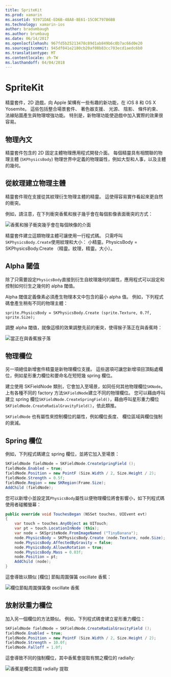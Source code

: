 ```yaml
---
title: SpriteKit
ms.prod: xamarin
ms.assetid: 93971DAE-ED6B-48A8-8E61-15C0C79786BB
ms.technology: xamarin-ios
author: bradumbaugh
ms.author: brumbaug
ms.date: 06/14/2017
ms.openlocfilehash: 967fd5b25213478c89d1ab849b6c0b7ac66d0e20
ms.sourcegitcommit: 945df041e2180cb20af08b83cc703ecd1aedc6b0
ms.translationtype: MT
ms.contentlocale: zh-TW
ms.lasthandoff: 04/04/2018
---
```

# <a name="spritekit"></a>SpriteKit

精靈套件，2D 遊戲，向 Apple 架構有一些有趣的新功能，在 iOS 8 和 OS X Yosemite。 這些包括整合場景套件、 著色器支援、 光源、 陰影、 條件約束、 法線貼圖產生與物理增強功能。 特別是，新物理功能使遊戲中加入實際的效果很容易。

## <a name="physics-bodies"></a>物理內文

精靈套件包含的 2D 固定主體物理應用程式開發介面。 每個精靈具有相關聯的物理主體 (`SKPhysicsBody`) 物理世界中定義的物理屬性，例如大型和人事，以及主體的幾何。

## <a name="creating-a-physics-body-from-a-texture"></a>從紋理建立物理主體
精靈套件現在支援從其紋理衍生物理主體的精靈。 這使得容易實作看起來更自然的衝突。

例如，請注意，在下列衝突香蕉和猴子幾乎會在每個影像表面衝突的方式：
 
![](spritekit-images/image13.png "香蕉和猴子衝突幾乎會在每個映像的介面")

精靈套件建立這類物理主體可讓使用一行程式碼。 只需呼叫`SKPhysicsBody.Create`使用紋理和大小： 小精靈。PhysicsBody = SKPhysicsBody.Create （精靈。紋理，精靈。大小）。

## <a name="alpha-threshold"></a>Alpha 閾值

除了只需要設定`PhysicsBody`直接到衍生自紋理幾何的屬性，應用程式可以設定和控制如何衍生之幾何的 alpha 閾值。 

Alpha 閾值定義像素必須產生物理本文中包含的最小 alpha 值。 例如，下列程式碼會產生稍有不同的物理主體：

```chsarp
sprite.PhysicsBody = SKPhysicsBody.Create (sprite.Texture, 0.7f, sprite.Size);
```

調整 alpha 閾值，就像這樣的效果調整先前的衝突，使得猴子落正在與香蕉時：

![](spritekit-images/image14.png "當正在與香蕉猴子落")
 
## <a name="physics-fields"></a>物理欄位

另一項絕佳新增套件精靈是新物理欄位支援。 這些選項可讓您新增項目頂點處欄位，例如星形重力欄位和要命名在短短幾 spring 欄位。

建立使用 SKFieldNode 類別，它會加入至場景，如同任何其他物理欄位`SKNode`。 上有各種不同的 factory 方法`SKFieldNode`建立不同的物理欄位。 您可以藉由呼叫建立 spring 欄位`SKFieldNode.CreateSpringField()`，藉由呼叫星形重力欄位`SKFieldNode.CreateRadialGravityField()`，依此類推。

`SKFieldNode` 也有屬性來控制欄位的屬性，例如欄位長度、 欄位區域與欄位強制的衰減。

## <a name="spring-field"></a>Spring 欄位

例如，下列程式碼建立 spring 欄位，並將它加入至場景：

```csharp
SKFieldNode fieldNode = SKFieldNode.CreateSpringField ();
fieldNode.Enabled = true;
fieldNode.Position = new PointF (Size.Width / 2, Size.Height / 2);
fieldNode.Strength = 0.5f;
fieldNode.Region = new SKRegion(Frame.Size);
AddChild (fieldNode);
```

您可以新增小並設定其`PhysicsBody`屬性以便物理欄位將會影響小，如下列程式碼使用者碰觸螢幕：

```csharp
public override void TouchesBegan (NSSet touches, UIEvent evt)
{
    var touch = touches.AnyObject as UITouch;
    var pt = touch.LocationInNode (this);
    var node = SKSpriteNode.FromImageNamed ("TinyBanana");
    node.PhysicsBody = SKPhysicsBody.Create (node.Texture, node.Size);
    node.PhysicsBody.AffectedByGravity = false;
    node.PhysicsBody.AllowsRotation = true;
    node.PhysicsBody.Mass = 0.03f;
    node.Position = pt;
    AddChild (node);
}
```

這會導致以類似 [欄位] 節點周圍彈簧 oscillate 香蕉：

![](spritekit-images/image15.png "欄位節點周圍彈簧像 oscillate 香蕉")
 
## <a name="radial-gravity-field"></a>放射狀重力欄位

加入另一個欄位的方法類似。 例如，下列程式碼會建立星形重力欄位：

```csharp
SKFieldNode fieldNode = SKFieldNode.CreateRadialGravityField ();
fieldNode.Enabled = true;
fieldNode.Position = new PointF (Size.Width / 2, Size.Height / 2);
fieldNode.Strength = 10.0f;
fieldNode.Falloff = 1.0f;
```

這會導致不同的強制欄位，其中香蕉會提取有關之欄位的 radially:

![](spritekit-images/image16.png "香蕉是欄位周圍 radially 提取")